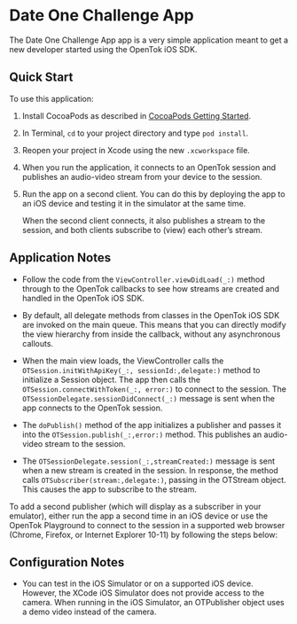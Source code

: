 Date One Challenge App
===============================

The Date One Challenge App app is a very simple application meant to get a new developer
started using the OpenTok iOS SDK.

Quick Start
-----------

To use this application:

1.  Install CocoaPods as described in [CocoaPods Getting Started](https://guides.cocoapods.org/using/getting-started.html#getting-started).
 
2. In Terminal, `cd` to your project directory and type `pod install`.
 
3. Reopen your project in Xcode using the new `.xcworkspace` file.

4. When you run the application, it connects to an OpenTok session and
   publishes an audio-video stream from your device to the session.

5. Run the app on a second client. You can do this by deploying the app to an
   iOS device and testing it in the simulator at the same time. 

   When the second client connects, it also publishes a stream to the session,
   and both clients subscribe to (view) each other’s stream.

Application Notes
-----------------

*   Follow the code from the `ViewController.viewDidLoad(_:)` method through
    to the OpenTok callbacks to see how streams are created and handled in
    the OpenTok iOS SDK.

*   By default, all delegate methods from classes in the OpenTok iOS SDK are
    invoked on the main queue. This means that you can directly modify the view
    hierarchy from inside the callback, without any asynchronous callouts.

*   When the main view loads, the ViewController calls the
    `OTSession.initWithApiKey(_:, sessionId:,delegate:)` method to initialize
    a Session object. The app then calls the
    `OTSession.connectWithToken(_:, error:)` to connect to the session. The
    `OTSessionDelegate.sessionDidConnect(_:)` message is sent when the app
    connects to the OpenTok session.

*   The `doPublish()` method of the app initializes a publisher and passes it
    into the `OTSession.publish(_:,error:)` method. This publishes an
    audio-video stream to the session.

*   The `OTSessionDelegate.session(_:,streamCreated:)` message is sent when
    a new stream is created in the session. In response, the
    method calls `OTSubscriber(stream:,delegate:)`,
    passing in the OTStream object. This causes the app to subscribe to the
    stream.

 To add a second publisher (which will display as a subscriber in your emulator), either run the app a second time in an iOS device or use the OpenTok Playground to connect to the session in a supported web browser (Chrome, Firefox, or Internet Explorer 10-11) by following the steps below:


Configuration Notes
-------------------

*   You can test in the iOS Simulator or on a supported iOS device. However, the
    XCode iOS Simulator does not provide access to the camera. When running in
    the iOS Simulator, an OTPublisher object uses a demo video instead of the
    camera.

[1]: https://tokbox.com/account/#/
[2]: https://tokbox.com/developer/sdks/server/
